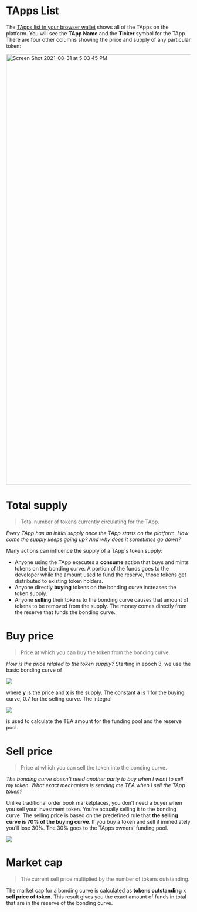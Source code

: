 # TApps List

The [TApps list in your browser wallet](https://wallet.teaproject.org/#/tapps_list) shows all of the TApps on the platform. You will see the **TApp Name** and the **Ticker** symbol for the TApp. There are four other columns showing the price and supply of any particular token:

<img width="1170" alt="Screen Shot 2021-08-31 at 5 03 45 PM" src="https://user-images.githubusercontent.com/86096370/131926213-62236847-6304-48d9-9a3a-2dc659f241df.png">

# Total supply
> Total number of tokens currently circulating for the TApp.

_Every TApp has an initial supply once the TApp starts on the platform. How come the supply keeps going up? And why does it sometimes go down?_

Many actions can influence the supply of a TApp's token supply:
- Anyone using the TApp executes a **consume** action that buys and mints tokens on the bonding curve. A portion of the funds goes to the developer while the amount used to fund the reserve, those tokens get distributed to existing token holders.
- Anyone directly **buying** tokens on the bonding curve increases the token supply.
- Anyone **selling** their tokens to the bonding curve causes that amount of tokens to be removed from the supply. The money comes directly from the reserve that funds the bonding curve.

# Buy price
> Price at which you can buy the token from the bonding curve.

_How is the price related to the token supply?_
Starting in epoch 3, we use the basic bonding curve of

![](https://miro.medium.com/max/176/1*mKaQYJBvAdLHfjbKZHNBzQ.png)

where **y** is the price and **x** is the supply. The constant **a** is 1 for the buying curve, 0.7 for the selling curve. The integral

![](https://miro.medium.com/max/174/1*o1np50lmOCanIu-5fcWZPw.png)

is used to calculate the TEA amount for the funding pool and the reserve pool.

# Sell price
> Price at which you can sell the token into the bonding curve.

_The bonding curve doesn't need another party to buy when I want to sell my token. What exact mechanism is sending me TEA when I sell the TApp token?_

Unlike traditional order book marketplaces, you don’t need a buyer when you sell your investment token. You’re actually selling it to the bonding curve. The selling price is based on the predefined rule that **the selling curve is 70% of the buying curve**. If you buy a token and sell it immediately you’ll lose 30%. The 30% goes to the TApps owners’ funding pool.

![](https://miro.medium.com/max/700/1*eqhPz8WnHke67DY3sU9P-w.png)

# Market cap
> The current sell price multiplied by the number of tokens outstanding.

The market cap for a bonding curve is calculated as **tokens outstanding** x **sell price of token**. This result gives you the exact amount of funds in total that are in the reserve of the bonding curve.


